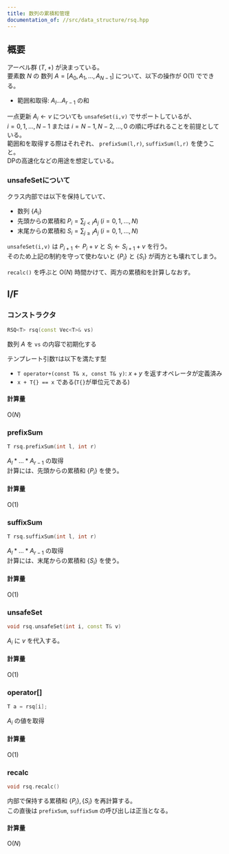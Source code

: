 ```yaml
---
title: 数列の累積和管理
documentation_of: //src/data_structure/rsq.hpp
---
```


## 概要

アーベル群 $(T, +)$ が決まっている。  
要素数 $N$ の 数列 $A = \lbrack A _ 0, A _ 1, \dots , A _ {N-1}\rbrack$ について、以下の操作が $\mathrm{O}(1)$ でできる。

- 範囲和取得: $A _ l \dots A _ {r-1}$ の和

一点更新 $A _ i \leftarrow v$ についても `unsafeSet(i,v)` でサポートしているが、  
$i=0,1,\dots,N-1$ または $i=N-1,N-2,\dots,0$ の順に呼ばれることを前提としている。  
範囲和を取得する際はそれぞれ、 `prefixSum(l,r)`, `suffixSum(l,r)` を使うこと。  
DPの高速化などの用途を想定している。

### unsafeSetについて

クラス内部では以下を保持していて、

- 数列 $\lbrace A _ i \rbrace$
- 先頭からの累積和 $P_i = \sum _ {j \lt i} A_j\ (i=0,1,\dots,N)$
- 末尾からの累積和 $S_i = \sum _ {j \ge i} A_j\ (i=0,1,\dots,N)$ 

`unsafeSet(i,v)` は $P _ {i+1} \leftarrow P _ i + v$ と $S _ i \leftarrow S _ {i+1} + v$ を行う。  
そのため上記の制約を守って使わないと $\lbrace P _ i \rbrace$ と $\lbrace S _ i \rbrace$ が両方とも壊れてしまう。  

`recalc()` を呼ぶと $\mathrm{O}(N)$ 時間かけて、両方の累積和を計算しなおす。

## I/F

### コンストラクタ

```cpp
RSQ<T> rsq(const Vec<T>& vs)
```

数列 $A$ を `vs` の内容で初期化する

テンプレート引数`T`は以下を満たす型

- `T operator+(const T& x, const T& y)`: $x+y$ を返すオペレータが定義済み
- `x + T{} == x` である(`T{}`が単位元である)

#### 計算量

$\mathrm{O}(N)$

### prefixSum

```cpp
T rsq.prefixSum(int l, int r)
```

$A _ l \ast \dots \ast A _ {r-1}$ の取得  
計算には、先頭からの累積和 $\lbrace P _ i \rbrace$ を使う。


#### 計算量

$\mathrm{O}(1)$

### suffixSum

```cpp
T rsq.suffixSum(int l, int r)
```

$A _ l \ast \dots \ast A _ {r-1}$ の取得  
計算には、末尾からの累積和 $\lbrace S _ i \rbrace$ を使う。


#### 計算量

$\mathrm{O}(1)$

### unsafeSet

```cpp
void rsq.unsafeSet(int i, const T& v)
```

$A _ i$ に $v$ を代入する。

#### 計算量

$\mathrm{O}(1)$

### operator[]

```cpp
T a = rsq[i];
```

$A _ i$ の値を取得

#### 計算量

$\mathrm{O}(1)$

### recalc

```cpp
void rsq.recalc()
```

内部で保持する累積和 $\lbrace P _ i \rbrace, \lbrace S _ i \rbrace$ を再計算する。  
この直後は `prefixSum`, `suffixSum` の呼び出しは正当となる。

#### 計算量

$\mathrm{O}(N)$
